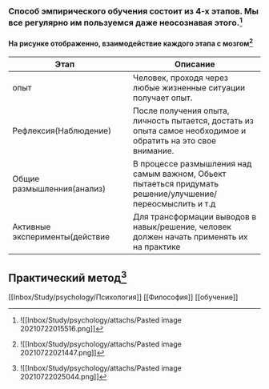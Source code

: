 ### Способ эмпирического обучения состоит из 4-х этапов. Мы все регулярно им пользуемся даже неосознавая этого.[^1]

#### На рисунке отображенно, взаимодействие каждого этапа с мозгом[^2]

Этап                        |   | Описание          
------------------------------- | - | ------------------
опыт              |   | Человек, проходя через любые жизненные ситуации получает опыт.
Рефлексия(Наблюдение)            |   | После получения опыта, личность пытается, достать из опыта самое необходимое и обратить на это свое внимание.   
Общие размышленния(анализ)          |   | В процессе размышления над самым важном, Обьект пытаеться придумать решение/улучшение/переосмыслить и т.д   
Активные эксперименты(действие |   | Для трансформации выводов в навык/решение, человек должен начать применять их на практике

## Практический метод[^3]



[^1]:![[Inbox/Study/psychology/attachs/Pasted image 20210722015516.png]]


[^2]:![[Inbox/Study/psychology/attachs/Pasted image 20210722021447.png]]


[^3]:![[Inbox/Study/psychology/attachs/Pasted image 20210722025044.png]]

[[Inbox/Study/psychology/Психология]] [[Философия]] [[обучение]]